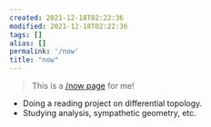 ```yaml
---
created: 2021-12-18T02:22:36
modified: 2021-12-18T02:22:36
tags: []
alias: []
permalink: '/now'
title: "now"
---
```


> This is a [/now page](https://nownownow.com/about) for me!

- Doing a reading project on differential topology.
- Studying analysis, sympathetic geometry, etc.
